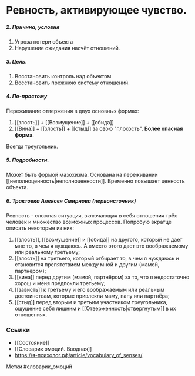 #  Ревность, активирующее чувство.

##### 2. Причина, условия
1. Угроза потери объекта
2. Нарушение ожидания насчёт отношений.

##### 3. Цель.
1. Восстановить контроль над объектом
2. Восстановить прежнюю систему отношений.

##### 4. По-простому
Переживание отвержения в двух основных формах:
1. [[злость]] + [[Возмущение]] + [[обида]] 
2. [[Вина]] + [[злость]] + [[стыд]] за свою "плохость". **Более опасная форма**.

Всегда треугольник.

##### 5. Подробности.
Может быть формой мазохизма. Основана на переживании [[неполноценность|неполноценности]].
Временно повышает ценность объекта.

##### 6. Трактовка Алексея Смирнова (первоисточник)
Ревность - сложная ситуация, включающая в себя отношения трёх человек и множество возможных процессов. Попробую вкратце описать некоторые из них:  
1) [[злость]], [[возмущение]] и [[обида]] на другого, который не дает мне то, в чем я нуждаюсь. А вместо этого дает это воображаемому или реальному третьему;  
2) [[злость]] на третьего, который отбирает то, в чем я нуждаюсь и становится препятствием между мной и другим (мамой, партнёром);  
3) [[вина]] перед другим (мамой, партнёром) за то, что я недостаточно хорош и меня предпочли третьему;  
4) [[зависть]] к третьему и его воображаемым или реальным достоинствам, которые привлекли маму, папу или партнёра;  
5) [[стыд]] перед вторым и третьим участником треугольника, ощущение себя лишним и [[Отверженность|отвергнутым]] в их отношениях.


### Ссылки
- [[Состояние]]
- [[Словарик эмоций. Вводная]]
- https://я-психолог.рф/article/vocabulary_of_senses/

Метки #словарик_эмоций 




